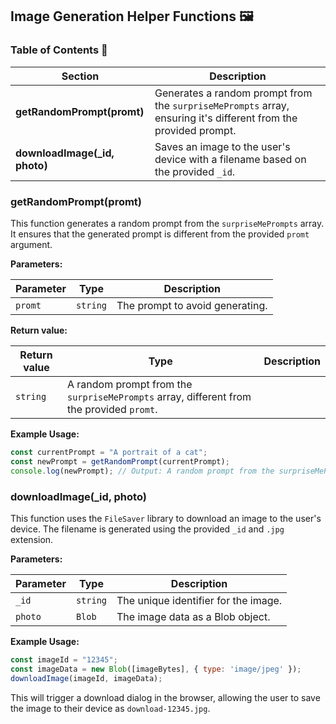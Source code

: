 ##  Image Generation Helper Functions 🖼️ 

### Table of Contents 📑

| Section | Description |
|---|---|
| **getRandomPrompt(promt)** |  Generates a random prompt from the `surpriseMePrompts` array, ensuring it's different from the provided prompt. |
| **downloadImage(_id, photo)** |  Saves an image to the user's device with a filename based on the provided `_id`. |


### getRandomPrompt(promt)

This function generates a random prompt from the `surpriseMePrompts` array. It ensures that the generated prompt is different from the provided `promt` argument.

**Parameters:**

| Parameter | Type | Description |
|---|---|---|
| `promt` | `string` | The prompt to avoid generating. |

**Return value:**

| Return value | Type | Description |
|---|---|---|
| `string` |  A random prompt from the `surpriseMePrompts` array, different from the provided `promt`. |

**Example Usage:**

```javascript
const currentPrompt = "A portrait of a cat";
const newPrompt = getRandomPrompt(currentPrompt);
console.log(newPrompt); // Output: A random prompt from the surpriseMePrompts array, different from "A portrait of a cat". 
```

### downloadImage(_id, photo)

This function uses the `FileSaver` library to download an image to the user's device. The filename is generated using the provided `_id` and `.jpg` extension.

**Parameters:**

| Parameter | Type | Description |
|---|---|---|
| `_id` | `string` |  The unique identifier for the image. |
| `photo` | `Blob` | The image data as a Blob object. |

**Example Usage:**

```javascript
const imageId = "12345";
const imageData = new Blob([imageBytes], { type: 'image/jpeg' });
downloadImage(imageId, imageData);
```

This will trigger a download dialog in the browser, allowing the user to save the image to their device as `download-12345.jpg`. 

